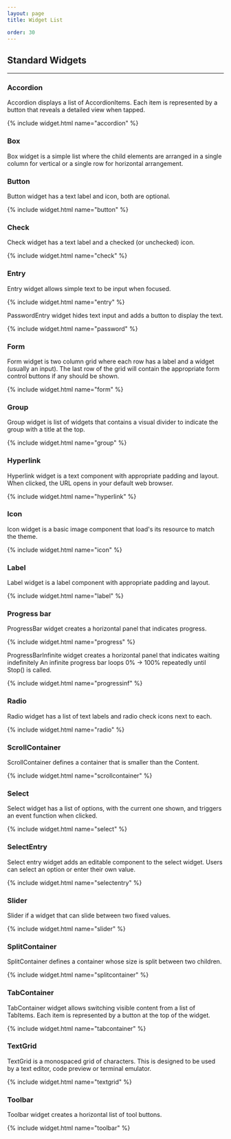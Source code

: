 ```yaml
---
layout: page
title: Widget List

order: 30
---
```


## Standard Widgets

---

### Accordion

Accordion displays a list of AccordionItems. Each item is represented by a button that reveals a detailed view when tapped.

{% include widget.html name="accordion" %}

### Box

Box widget is a simple list where the child elements are arranged in a single column for vertical or a single row for horizontal arrangement.

### Button

Button widget has a text label and icon, both are optional.

{% include widget.html name="button" %}

### Check

Check widget has a text label and a checked (or unchecked) icon.

{% include widget.html name="check" %}

### Entry

Entry widget allows simple text to be input when focused.

{% include widget.html name="entry" %}

PasswordEntry widget hides text input and adds a button to display the text.

{% include widget.html name="password" %}

### Form

Form widget is two column grid where each row has a label and a widget (usually an input). The last row of the grid will contain the appropriate form control buttons if any should be shown.

{% include widget.html name="form" %}

### Group

Group widget is list of widgets that contains a visual divider to indicate the group with a title at the top.

{% include widget.html name="group" %}

### Hyperlink

Hyperlink widget is a text component with appropriate padding and layout. When clicked, the URL opens in your default web browser.

{% include widget.html name="hyperlink" %}

### Icon

Icon widget is a basic image component that load's its resource to match the theme.

{% include widget.html name="icon" %}

### Label

Label widget is a label component with appropriate padding and layout.

{% include widget.html name="label" %}

### Progress bar

ProgressBar widget creates a horizontal panel that indicates progress.

{% include widget.html name="progress" %}

ProgressBarInfinite widget creates a horizontal panel that indicates waiting indefinitely An infinite progress bar loops 0% -> 100% repeatedly until Stop() is called.

{% include widget.html name="progressinf" %}

### Radio

Radio widget has a list of text labels and radio check icons next to each.

{% include widget.html name="radio" %}

### ScrollContainer

ScrollContainer defines a container that is smaller than the Content.

{% include widget.html name="scrollcontainer" %}

### Select

Select widget has a list of options, with the current one shown, and triggers an event function when clicked.

{% include widget.html name="select" %}

### SelectEntry

Select entry widget adds an editable component to the select widget.
Users can select an option or enter their own value.

{% include widget.html name="selectentry" %}

### Slider

Slider if a widget that can slide between two fixed values.

{% include widget.html name="slider" %}

### SplitContainer

SplitContainer defines a container whose size is split between two children.

{% include widget.html name="splitcontainer" %}

### TabContainer

TabContainer widget allows switching visible content from a list of TabItems. Each item is represented by a button at the top of the widget.

{% include widget.html name="tabcontainer" %}

### TextGrid

TextGrid is a monospaced grid of characters. This is designed to be used by a text editor, code preview or terminal emulator.

{% include widget.html name="textgrid" %}

### Toolbar

Toolbar widget creates a horizontal list of tool buttons.

{% include widget.html name="toolbar" %}



